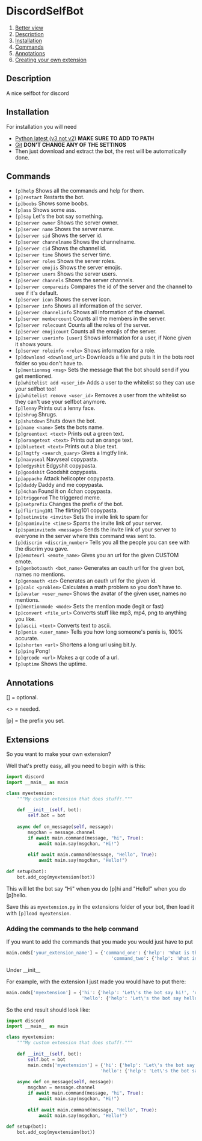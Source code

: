 # DiscordSelfBot
1. [Better view](http://planetteamspeakk.github.io/DiscordSelfBot)
2. [Description](#description)
3. [Installation](#installation)
4. [Commands](#commands)
5. [Annotations](#annotations)
6. [Creating your own extension](#extensions)

## Description
A nice selfbot for discord

## Installation
For installation you will need 
- [Python latest (v3 not v2)](http://python.org/getit/) **MAKE SURE TO ADD TO PATH**
- [Git](http://git-scm.com) **DON'T CHANGE ANY OF THE SETTINGS**
- Then just download and extract the bot, the rest will be automatically done.

## Commands
- `[p]help` Shows all the commands and help for them.
- `[p]restart` Restarts the bot.
- `[p]boobs` Shows some boobs.
- `[p]ass` Shows some ass.
- `[p]say` Let's the bot say something.
- `[p]server owner` Shows the server owner.
- `[p]server name` Shows the server name.
- `[p]server sid` Shows the server id.
- `[p]server channelname` Shows the channelname.
- `[p]server cid` Shows the channel id.
- `[p]server time` Shows the server time.
- `[p]server roles` Shows the server roles.
- `[p]server emojis` Shows the server emojis.
- `[p]server users` Shows the server users.
- `[p]server channels` Shows the server channels.
- `[p]server compareids` Compares the id of the server and the channel to see if it's default.
- `[p]server icon` Shows the server icon.
- `[p]server info` Shows all information of the server.
- `[p]server channelinfo` Shows all information of the channel.
- `[p]server membercount` Counts all the members in the server.
- `[p]server rolecount` Counts all the roles of the server.
- `[p]server emojicount` Counts all the emojis of the server.
- `[p]server userinfo [user]` Shows information for a user, if None given it shows yours.
- `[p]server roleinfo <role>` Shows information for a role.
- `[p]download <download_url>` Downloads a file and puts it in the bots root folder so you don't have to.
- `[p]mentionmsg <msg>` Sets the message that the bot should send if you get mentioned.
- `[p]whitelist add <user_id>` Adds a user to the whitelist so they can use your selfbot too!
- `[p]whitelist remove <user_id>` Removes a user from the whitelist so they can't use your selfbot anymore.
- `[p]lenny` Prints out a lenny face.
- `[p]shrug` Shrugs.
- `[p]shutdown` Shuts down the bot.
- `[p]name <name>` Sets the bots name.
- `[p]greentext <text>` Prints out a green text.
- `[p]orangetext <text>` Prints out an orange text.
- `[p]bluetext <text>` Prints out a blue text.
- `[p]lmgtfy <search_quary>` Gives a lmgtfy link.
- `[p]navyseal` Navyseal copypasta.
- `[p]edgyshit` Edgyshit copypasta.
- `[p]goodshit` Goodshit copypasta.
- `[p]appache` Attack helicopter copypasta.
- `[p]daddy` Daddy and me copypasta.
- `[p]4chan` Found it on 4chan copypasta.
- `[p]triggered` The triggered meme.
- `[p]setprefix` Changes the prefix of the bot.
- `[p]flirting101` The flirting101 copypasta.
- `[p]setinvite <invite>` Sets the invite link to spam for
- `[p]spaminvite <times>` Spams the invite link of your server.
- `[p]spaminvitedm <message>` Sends the invite link of your server to everyone in the server where this command was sent to.
- `[p]discrim <discrim_number>` Tells you all the people you can see with the discrim you gave.
- `[p]emoteurl <emote_name>` Gives you an url for the given CUSTOM emote.
- `[p]genbotoauth <bot_name>` Generates an oauth url for the given bot, names no mentions.
- `[p]genoauth <id>` Generates an oauth url for the given id.
- `[p]calc <problem>` Calculates a math problem so you don't have to.
- `[p]avatar <user_name>` Shows the avatar of the given user, names no mentions.
- `[p]mentionmode <mode>` Sets the mention mode (legit or fast)
- `[p]convert <file_url>` Converts stuff like mp3, mp4, png to anything you like.
- `[p]ascii <text>` Converts text to ascii.
- `[p]penis <user_name>` Tells you how long someone's penis is, 100% accurate.
- `[p]shorten <url>` Shortens a long url using bit.ly.
- `[p]ping` Pong!
- `[p]qrcode <url>` Makes a qr code of a url.
- `[p]uptime` Shows the uptime.

## Annotations
[] = optional.

<> = needed.

[p] = the prefix you set.

## Extensions
So you want to make your own extension?

Well that's pretty easy, all you need to begin with is this:

```py
import discord
import __main__ as main

class myextension:
    """My custom extension that does stuff!."""
    
    def __init__(self, bot):
        self.bot = bot
        
    async def on_message(self, message):
        msgchan = message.channel
        if await main.command(message, "hi", True):
            await main.say(msgchan, "Hi!")
            
        elif await main.command(message, "Hello", True):
            await main.say(msgchan, "Hello!")
            
def setup(bot):
    bot.add_cog(myextension(bot))
```
This will let the bot say "Hi" when you do [p]hi and "Hello!" when you do [p]hello.

Save this as `myextension.py` in the extensions folder of your bot, then load it with `[p]load myextension`.

### Adding the commands to the help command

If you want to add the commands that you made you would just have to put

```py
main.cmds['your_extension_name'] = {'command_one': {'help': 'What is this command for?', 'usage': 'how to use?'},
                                       'command_two': {'help': 'What is this command for?', 'usage': 'how to use?'}}
```
Under \_\_init\_\_

For example, with the extension I just made you would have to put there:

```py
main.cmds['myextension'] = {'hi': {'help': 'Let\'s the bot say hi!', 'usage': 'hi'},
                            'hello': {'help': 'Let\'s the bot say hello!', 'usage': 'hello'}}
```

So the end result should look like:

```py
import discord
import __main__ as main

class myextension:
    """My custom extension that does stuff!."""
    
    def __init__(self, bot):
        self.bot = bot
        main.cmds['myextension'] = {'hi': {'help': 'Let\'s the bot say hi!', 'usage': 'hi'},
                                   'hello': {'help': 'Let\'s the bot say hello!', 'usage': 'hello'}}
        
    async def on_message(self, message):
        msgchan = message.channel
        if await main.command(message, "hi", True):
            await main.say(msgchan, "Hi!")
            
        elif await main.command(message, "Hello", True):
            await main.say(msgchan, "Hello!")
            
def setup(bot):
    bot.add_cog(myextension(bot))
```
